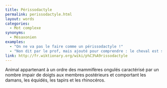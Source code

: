 ```yaml
---
title: Périssodactyle
permalink: perissodactyle.html
layout: words
categories:
  - Mot complexe
synonyms:
  - Mésaxonien
examples:
  - "On ne va pas le faire comme un périssodactyle !"
  - "Non dit par le prof, mais ajouté pour comprendre : le cheval est sans doute le périssodactyle le plus connu sur terre! "
link: http://fr.wiktionary.org/wiki/p%C3%A9rissodactyle
---
```


Animal appartenant à un ordre des mammifères ongulés caractérisé par un nombre impair de doigts aux membres postérieurs et comportant les damans, les équidés, les tapirs et les rhinocéros.

